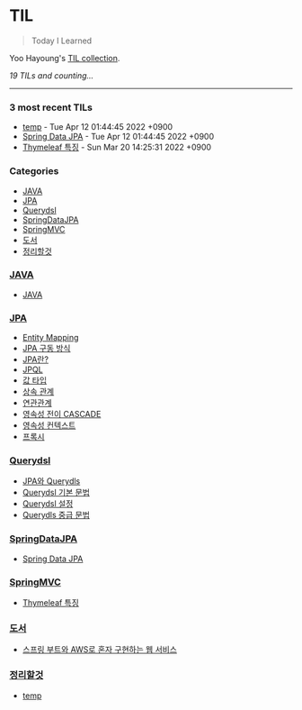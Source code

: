 # TIL
> Today I Learned

Yoo Hayoung's [TIL collection][1].


_19 TILs and counting..._

---

### 3 most recent TILs

- [temp](정리할것/Learned.md) - Tue Apr 12 01:44:45 2022 +0900
- [Spring Data JPA](SpringDataJPA/SpringDataJPA.md) - Tue Apr 12 01:44:45 2022 +0900
- [Thymeleaf 특징](SpringMVC/Thymeleaf.md) - Sun Mar 20 14:25:31 2022 +0900

### Categories

- [JAVA](#JAVA)
- [JPA](#JPA)
- [Querydsl](#Querydsl)
- [SpringDataJPA](#SpringDataJPA)
- [SpringMVC](#SpringMVC)
- [도서](#도서)
- [정리할것](#정리할것)

### [JAVA](#JAVA)
- [JAVA](JAVA/JAVA.md)

### [JPA](#JPA)
- [Entity Mapping](JPA/Entity_Mapping.md)
- [JPA 구동 방식](JPA/JPA_구동방식.md)
- [JPA란?](JPA/JPA란.md)
- [JPQL](JPA/JPQL.md)
- [값 타입](JPA/값타입.md)
- [상속 관계](JPA/상속관계.md)
- [연관관계](JPA/연관관계.md)
- [영속성 전이 CASCADE](JPA/영속성_전이와_고아_객체.md)
- [영속성 컨텍스트](JPA/영속성_컨텍스트.md)
- [프록시](JPA/프록시.md)

### [Querydsl](#Querydsl)
- [JPA와 Querydls](Querydsl/JPA와_Querydsl.md)
- [Querydsl 기본 문법](Querydsl/Querydsl_기본_문법.md)
- [Querydsl 설정](Querydsl/Querydsl_설정.md)
- [Querydls 중급 문법](Querydsl/Querydsl_중급_문법.md)

### [SpringDataJPA](#SpringDataJPA)
- [Spring Data JPA](SpringDataJPA/SpringDataJPA.md)

### [SpringMVC](#SpringMVC)
- [Thymeleaf 특징](SpringMVC/Thymeleaf.md)

### [도서](#도서)
- [스프링 부트와 AWS로 혼자 구현하는 웹 서비스](도서/스프링_부트와_AWS로_혼자_구현하는_웹_서비스.md)

### [정리할것](#정리할것)
- [temp](정리할것/Learned.md)

[1]: https://github.com/YooHayoung/TIL

